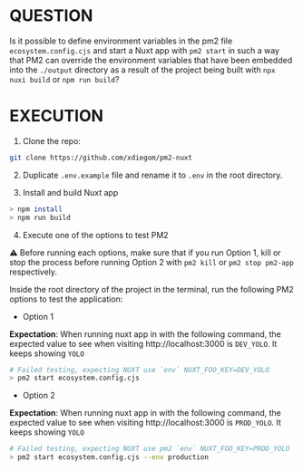 # QUESTION

Is it possible to define environment variables in the pm2 file `ecosystem.config.cjs` and start a Nuxt app with `pm2 start` in such a way that PM2 can override the environment variables that have been embedded into the `./output` directory as a result of the project being built with `npx nuxi build` or `npm run build`?

# EXECUTION

1. Clone the repo:

```sh
git clone https://github.com/xdiegom/pm2-nuxt
```

2. Duplicate `.env.example` file and rename it to `.env` in the root directory.

3. Install and build Nuxt app

```sh
> npm install
> npm run build
```

4. Execute one of the options to test PM2

⚠️ Before running each options, make sure that if you run Option 1, kill or stop the process before running Option 2 with `pm2 kill` or `pm2 stop pm2-app` respectively.

Inside the root directory of the project in the terminal, run the following PM2 options to test the application:

- Option 1

**Expectation**: When running nuxt app in with the following command, the expected value to see when visiting http://localhost:3000 is `DEV_YOLO`.
It keeps showing `YOLO`

```sh
# Failed testing, expecting NUXT use `env` NUXT_FOO_KEY=DEV_YOLO
> pm2 start ecosystem.config.cjs
```

- Option 2

**Expectation**: When running nuxt app in with the following command, the expected value to see when visiting http://localhost:3000 is `PROD_YOLO`.
It keeps showing `YOLO`

```sh
# Failed testing, expecting NUXT use pm2 `env` NUXT_FOO_KEY=PROD_YOLO
> pm2 start ecosystem.config.cjs --env production
```
